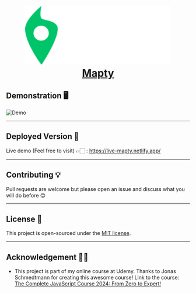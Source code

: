 <h1 align="center">
  <br>
  <a href="https://live-mapty.netlify.app/"><img src="https://github.com/khaledGadelhaQ/Mapty/blob/main/logo.png" alt="Mapty" width="400" height="160"></a>
  <br>
  <a href="https://live-mapty.netlify.app/">Mapty</a>
  <br>
</h1>

## Demonstration 🖥️

![Demo](https://github.com/khaledGadelhaQ/Mapty/blob/main/demo.gif)

---

## Deployed Version 🚀

  Live demo (Feel free to visit) 👉🏻 : https://live-mapty.netlify.app/
  
---


## Contributing 💡

Pull requests are welcome but please open an issue and discuss what you will do before 😊


---

## License 📄

This project is open-sourced under the [MIT license](https://opensource.org/licenses/MIT).

---


## Acknowledgement 🙏🏻

- This project is part of my online course at Udemy. Thanks to Jonas Schmedtmann for creating this awesome course! Link to the course: [The Complete JavaScript Course 2024: From Zero to Expert!](https://www.udemy.com/course/the-complete-javascript-course/?couponCode=OF83024E)
